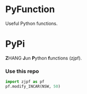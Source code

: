 # PyFunction
Useful Python functions.

# PyPi
**Z**HANG **J**un **P**ython **f**unctions (zjpf).

### Use this repo
```python
import zjpf as pf
pf.modify_INCAR(NSW, 50)
```